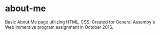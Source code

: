 # about-me
Basic About Me page utilizing HTML, CSS. Created for General Assemby's Web Immersive program assignment in October 2016.
